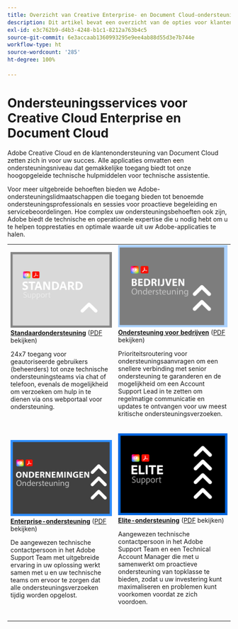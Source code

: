 ```yaml
---
title: Overzicht van Creative Enterprise- en Document Cloud-ondersteuningsservices
description: Dit artikel bevat een overzicht van de opties voor klantenondersteuning voor Adobe Creative Cloud en Document Cloud. Deze opties zijn onder andere Standard, Business, Enterprise en Elite.
exl-id: e3c762b9-d4b3-4248-b1c1-8212a763b4c5
source-git-commit: 6e3accaab1360993295e9ee4ab88d55d3e7b744e
workflow-type: ht
source-wordcount: '285'
ht-degree: 100%

---
```


# Ondersteuningsservices voor Creative Cloud Enterprise en Document Cloud

Adobe Creative Cloud en de klantenondersteuning van Document Cloud zetten zich in voor uw succes. Alle applicaties omvatten een ondersteuningsniveau dat gemakkelijke toegang biedt tot onze hoogopgeleide technische hulpmiddelen voor technische assistentie.

Voor meer uitgebreide behoeften bieden we Adobe-ondersteuningslidmaatschappen die toegang bieden tot benoemde ondersteuningsprofessionals en sessies voor proactieve begeleiding en servicebeoordelingen. Hoe complex uw ondersteuningsbehoeften ook zijn, Adobe biedt de technische en operationele expertise die u nodig hebt om u te helpen topprestaties en optimale waarde uit uw Adobe-applicaties te halen.

<table style="table-layout:fixed">
<tr>
  <td>
    <a href="dme-standard.md">
    <img alt="Standard" src="assets/STANDARDSupportThumbnailCC.png"/>
    </a>
    <div>
    <a href="dme-standard.md"><strong>Standaardondersteuning</strong></a> (<a href="assets/DMeStandardSupportDatasheet_2022.pdf" target="_blank">PDF</a> bekijken)
    </div>
    <p>24x7 toegang voor geautoriseerde gebruikers (beheerders) tot onze technische ondersteuningsteams via chat of telefoon, evenals de mogelijkheid om verzoeken om hulp in te dienen via ons webportaal voor ondersteuning. </p>
    <br>
  </td>
  <td>
    <a href="dme-business.md">
      <img alt="Bedrijven" src="assets/BusinessSupportThumbnailCC.png">
    </a>
    <div>
    <a href="dme-business.md"><strong>Ondersteuning voor bedrijven</strong></a> (<a href="assets/DMeBusinessSupportDatasheet_2022.pdf" target="_blank">PDF</a> bekijken)
    </div>
    <p>Prioriteitsroutering voor ondersteuningsaanvragen om een snellere verbinding met senior ondersteuning te garanderen en de mogelijkheid om een Account Support Lead in te zetten om regelmatige communicatie en updates te ontvangen voor uw meest kritische ondersteuningsverzoeken.</p>
    <br>
  </td>
</tr>
<tr>
  <td>
    <a href="dme-enterprise.md">
    <img alt="Enterprise" src="assets/EnterpriseSupportThumbnailxx.png"/>
    </a>
    <div>
    <a href="dme-enterprise.md"><strong>Enterprise-ondersteuning</strong></a> (<a href="assets/DMeEnterpriseSupportDatasheet_2022.pdf" target="_blank">PDF</a> bekijken)
    </div>
    <p>De aangewezen technische contactpersoon in het Adobe Support Team met uitgebreide ervaring in uw oplossing werkt samen met u en uw technische teams om ervoor te zorgen dat alle ondersteuningsverzoeken tijdig worden opgelost.</p>
    <br>
  </td>
  <td>
    <a href="dme-elite.md">
      <img alt="Elite" src="assets/EliteSupportThumbnailcc.png">
    </a>
    <div>
    <a href="dme-elite.md"><strong>Elite-ondersteuning</strong></a> (<a href="assets/DMeEliteSupportDatasheet_2022.pdf" target="_blank">PDF</a> bekijken)
    </div>
    <p>Aangewezen technische contactpersoon in het Adobe Support Team en een Technical Account Manager die met u samenwerkt om proactieve ondersteuning van topklasse te bieden, zodat u uw investering kunt maximaliseren en problemen kunt voorkomen voordat ze zich voordoen.</p>
    <br>
  </td>
</tr>
</table>

